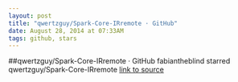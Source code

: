 ```yaml
---
layout: post
title: "qwertzguy/Spark-Core-IRremote · GitHub"
date: August 28, 2014 at 07:33AM
tags: github, stars
---
```

##qwertzguy/Spark-Core-IRremote · GitHub
fabiantheblind starred qwertzguy/Spark-Core-IRremote
[link to source](http://ift.tt/1lgJsS9) 
